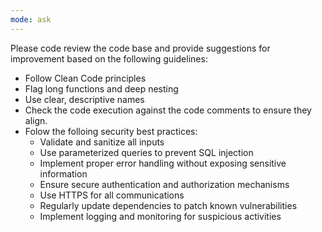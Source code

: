 ```yaml
---
mode: ask
---
```

Please code review the code base and provide suggestions for improvement based on the following guidelines:
- Follow Clean Code principles
- Flag long functions and deep nesting
- Use clear, descriptive names
- Check the code execution against the code comments to ensure they align.
- Folow the folloing security best practices:
  - Validate and sanitize all inputs
  - Use parameterized queries to prevent SQL injection
  - Implement proper error handling without exposing sensitive information
  - Ensure secure authentication and authorization mechanisms
  - Use HTTPS for all communications
  - Regularly update dependencies to patch known vulnerabilities
  - Implement logging and monitoring for suspicious activities